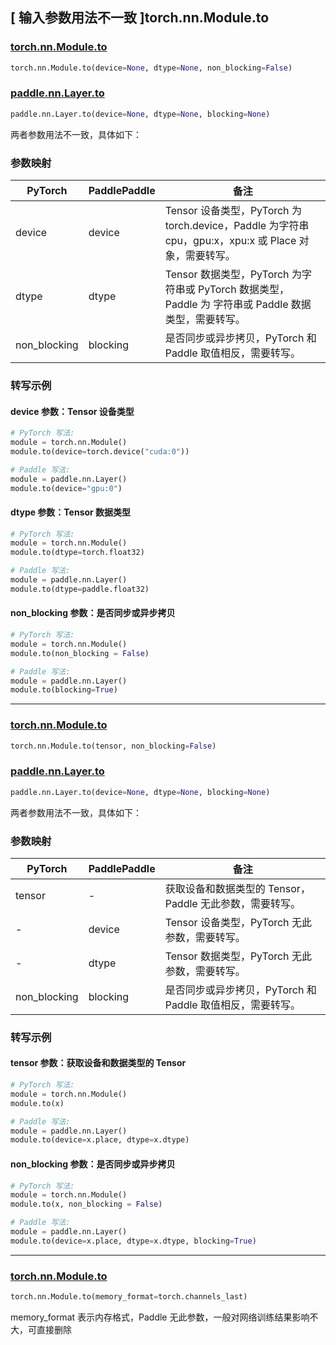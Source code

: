 ## [ 输入参数用法不一致 ]torch.nn.Module.to

### [torch.nn.Module.to](https://pytorch.org/docs/stable/generated/torch.nn.Module.html#torch.nn.Module.to)

```python
torch.nn.Module.to(device=None, dtype=None, non_blocking=False)
```

### [paddle.nn.Layer.to](https://www.paddlepaddle.org.cn/documentation/docs/zh/develop/api/paddle/nn/Layer_cn.html#to-device-none-dtype-none-blocking-none)

```python
paddle.nn.Layer.to(device=None, dtype=None, blocking=None)
```

两者参数用法不一致，具体如下：

### 参数映射

| PyTorch      | PaddlePaddle | 备注                                                                                                     |
| ------------ | ------------ | -------------------------------------------------------------------------------------------------------- |
| device       | device       | Tensor 设备类型，PyTorch 为 torch.device，Paddle 为字符串 cpu，gpu:x，xpu:x 或 Place 对象，需要转写。                    |
| dtype        | dtype        | Tensor 数据类型，PyTorch 为字符串或 PyTorch 数据类型，Paddle 为 字符串或 Paddle 数据类型，需要转写。 |
| non_blocking | blocking     | 是否同步或异步拷贝，PyTorch 和 Paddle 取值相反，需要转写。                                           |

### 转写示例

#### device 参数：Tensor 设备类型

```python
# PyTorch 写法:
module = torch.nn.Module()
module.to(device=torch.device("cuda:0"))

# Paddle 写法:
module = paddle.nn.Layer()
module.to(device="gpu:0")
```

#### dtype 参数：Tensor 数据类型

```python
# PyTorch 写法:
module = torch.nn.Module()
module.to(dtype=torch.float32)

# Paddle 写法:
module = paddle.nn.Layer()
module.to(dtype=paddle.float32)
```

#### non_blocking 参数：是否同步或异步拷贝

```python
# PyTorch 写法:
module = torch.nn.Module()
module.to(non_blocking = False)

# Paddle 写法:
module = paddle.nn.Layer()
module.to(blocking=True)
```

---

### [torch.nn.Module.to](https://pytorch.org/docs/stable/generated/torch.nn.Module.html#torch.nn.Module.to)

```python
torch.nn.Module.to(tensor, non_blocking=False)
```

### [paddle.nn.Layer.to](https://www.paddlepaddle.org.cn/documentation/docs/zh/develop/api/paddle/nn/Layer_cn.html#to-device-none-dtype-none-blocking-none)

```python
paddle.nn.Layer.to(device=None, dtype=None, blocking=None)
```

两者参数用法不一致，具体如下：

### 参数映射

| PyTorch      | PaddlePaddle | 备注                                                           |
| ------------ | ------------ | -------------------------------------------------------------- |
| tensor       | -            | 获取设备和数据类型的 Tensor，Paddle 无此参数，需要转写。   |
| -            | device       | Tensor 设备类型，PyTorch 无此参数，需要转写。              |
| -            | dtype        | Tensor 数据类型，PyTorch 无此参数，需要转写。              |
| non_blocking | blocking     | 是否同步或异步拷贝，PyTorch 和 Paddle 取值相反，需要转写。 |

### 转写示例

#### tensor 参数：获取设备和数据类型的 Tensor

```python
# PyTorch 写法:
module = torch.nn.Module()
module.to(x)

# Paddle 写法:
module = paddle.nn.Layer()
module.to(device=x.place, dtype=x.dtype)
```

#### non_blocking 参数：是否同步或异步拷贝

```python
# PyTorch 写法:
module = torch.nn.Module()
module.to(x, non_blocking = False)

# Paddle 写法:
module = paddle.nn.Layer()
module.to(device=x.place, dtype=x.dtype, blocking=True)
```

---

### [torch.nn.Module.to](https://pytorch.org/docs/stable/generated/torch.nn.Module.html#torch.nn.Module.to)

```python
torch.nn.Module.to(memory_format=torch.channels_last)
```

memory_format 表示内存格式，Paddle 无此参数，一般对网络训练结果影响不大，可直接删除
